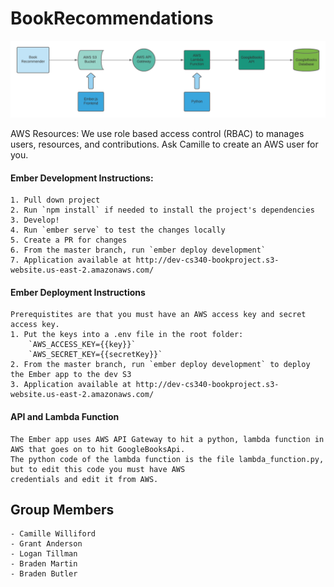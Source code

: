 # BookRecommendations
![alt text](softwareArchitecture.png)

AWS Resources:
    We use role based access control (RBAC) to manages users, resources, and contributions. Ask Camille to create an AWS user for you.

#### Ember Development Instructions:
    1. Pull down project
    2. Run `npm install` if needed to install the project's dependencies
    3. Develop!
    4. Run `ember serve` to test the changes locally
    5. Create a PR for changes
    6. From the master branch, run `ember deploy development`
    7. Application available at http://dev-cs340-bookproject.s3-website.us-east-2.amazonaws.com/

#### Ember Deployment Instructions
    Prerequistites are that you must have an AWS access key and secret access key.
    1. Put the keys into a .env file in the root folder:
        `AWS_ACCESS_KEY={{key}}`
        `AWS_SECRET_KEY={{secretKey}}`
    2. From the master branch, run `ember deploy development` to deploy the Ember app to the dev S3
    3. Application available at http://dev-cs340-bookproject.s3-website.us-east-2.amazonaws.com/

#### API and Lambda Function
    The Ember app uses AWS API Gateway to hit a python, lambda function in AWS that goes on to hit GoogleBooksApi.
    The python code of the lambda function is the file lambda_function.py, but to edit this code you must have AWS
    credentials and edit it from AWS.

## Group Members
    - Camille Williford
    - Grant Anderson
    - Logan Tillman
    - Braden Martin
    - Braden Butler